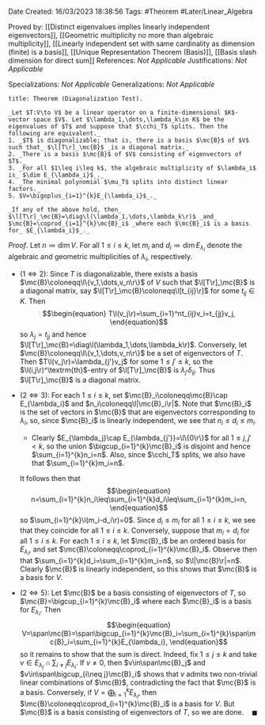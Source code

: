 <div class="topSpace"></div>

Date Created: 16/03/2023 18:38:56
Tags: #Theorem #Later/Linear_Algebra

Proved by: [[Distinct eigenvalues implies linearly independent eigenvectors]], [[Geometric multiplicity no more than algebraic multiplicity]], [[Linearly independent set with same cardinality as dimension (finite) is a basis]], [[Unique Representation Theorem (Basis)]], [[Basis slash dimension for direct sum]]
References: _Not Applicable_
Justifications: _Not Applicable_

Specializations: _Not Applicable_
Generalizations: _Not Applicable_

``` ad-Theorem
title: Theorem (Diagonalization Test).

_Let $T:V\to V$ be a linear operator on a finite-dimensional $K$-vector space $V$. Let $\lambda_1,\dots,\lambda_k\in K$ be the eigenvalues of $T$ and suppose that $\cchi_T$ splits. Then the following are equivalent._
1. _$T$ is diagonalizable; that is, there is a basis $\mc{B}$ of $V$ such that_ $\l[T\r]_\mc{B}$ _is a diagonal matrix._
2. _There is a basis $\mc{B}$ of $V$ consisting of eigenvectors of $T$._
3. _For all $1\leq i\leq k$, the algebraic multiplicity of $\lambda_i$ is_ $\dim E_{\lambda_i}$_._
4. _The minimal polynomial $\mu_T$ splits into distinct linear factors._
5. $V=\bigoplus_{i=1}^{k}E_{\lambda_i}$_._

_If any of the above hold, then_ $\l[T\r]_\mc{B}=\diag\l(\lambda_1,\dots,\lambda_k\r)$ _and_ $\mc{B}=\coprod_{i=1}^{k}\mc{B}_i$ _where each $\mc{B}_i$ is a basis for_ $E_{\lambda_i}$_._

```

_Proof_. Let $n\coloneqq\dim V$. For all $1\leq i\leq k$, let $m_i$ and $d_i\coloneqq\dim E_{\lambda_i}$ denote the algebraic and geometric multiplicities of $\lambda_i$, respectively.
* ($1\Leftrightarrow2$): Since $T$ is diagonalizable, there exists a basis $\mc{B}\coloneqq\l\{v_1,\dots,v_n\r\}$ of $V$ such that $\l[T\r]_\mc{B}$ is a diagonal matrix, say $\l[T\r]_\mc{B}\coloneqq\l[t_{ij}\r]$ for some $t_{ij}\in K$. Then
$$\begin{equation}
        T\l(v_j\r)=\sum_{i=1}^nt_{ij}v_i=t_{jj}v_j,
\end{equation}$$
so $\lambda_j=t_{jj}$ and hence $\l[T\r]_\mc{B}=\diag\l(\lambda_1,\dots,\lambda_k\r)$. Conversely, let $\mc{B}\coloneqq\l\{v_1,\dots,v_n\r\}$ be a set of eigenvectors of $T$. Then $T\l(v_j\r)=\lambda_{j'}v_j$ for some $1\leq j'\leq k$, so the $\l(i,j\r)^\textrm{th}$-entry of $\l[T\r]_\mc{B}$ is $\lambda_{j'}\delta_{ij}$. Thus $\l[T\r]_\mc{B}$ is a diagonal matrix.

* ($2\Leftrightarrow3$): For each $1\leq i\leq k$, set $\mc{B}_i\coloneqq\mc{B}\cap E_{\lambda_i}$ and $n_i\coloneqq\l|\mc{B}_i\r|$. Note that $\mc{B}_i$ is the set of vectors in $\mc{B}$ that are eigenvectors corresponding to $\lambda_i$, so, since $\mc{B}_i$ is linearly independent, we see that $n_i\leq d_i\leq m_i$.
    * Clearly $E_{\lambda_j}\cap E_{\lambda_{j'}}=\l\{0\r\}$ for all $1\leq j,j'<k$, so the union $\bigcup_{i=1}^{k}\mc{B}_i$ is disjoint and hence $\sum_{i=1}^{k}n_i=n$. Also, since $\cchi_T$ splits, we also have that $\sum_{i=1}^{k}m_i=n$.

  It follows then that
        $$\begin{equation}
            n=\sum_{i=1}^{k}n_i\leq\sum_{i=1}^{k}d_i\leq\sum_{i=1}^{k}m_i=n,
        \end{equation}$$
  so $\sum_{i=1}^{k}\l(m_i-d_i\r)=0$. Since $d_i\leq m_i$ for all $1\leq i\leq k$, we see that they coincide for all $1\leq i\leq k$. Conversely, suppose that $m_i=d_i$ for all $1\leq i\leq k$. For each $1\leq i\leq k$, let $\mc{B}_i$ be an ordered basis for $E_{\lambda_i}$, and set $\mc{B}\coloneqq\coprod_{i=1}^{k}\mc{B}_i$. Observe then that $\sum_{i=1}^{k}d_i=\sum_{i=1}^{k}m_i=n$, so $\l|\mc{B}\r|=n$. Clearly $\mc{B}$ is linearly independent, so this shows that $\mc{B}$ is a basis for $V$.
* ($2\Leftrightarrow5$): Let $\mc{B}$ be a basis consisting of eigenvectors of $T$, so $\mc{B}=\bigcup_{i=1}^{k}\mc{B}_i$ where each $\mc{B}_i$ is a basis for $E_{\lambda_i}$. Then
$$\begin{equation}
    V=\span\mc{B}=\span\bigcup_{i=1}^{k}\mc{B}_i=\sum_{i=1}^{k}\span\mc{B}_i=\sum_{i=1}^{k}E_{\lambda_i},
\end{equation}$$
so it remains to show that the sum is direct. Indeed, fix $1\leq j\leq k$ and take $v\in E_{\lambda_j}\cap\sum_{i\neq j}E_{\lambda_i}$. If $v\neq0$, then $v\in\span\mc{B}_j$ and $v\in\span\bigcup_{i\neq j}\mc{B}_i$ shows that $v$ admits two non-trivial linear combinations of $\mc{B}$, contradicting the fact that $\mc{B}$ is a basis. Conversely, if $V=\bigoplus_{i=1}^{k}E_{\lambda_i}$, then $\mc{B}\coloneqq\coprod_{i=1}^{k}\mc{B}_i$ is a basis for $V$. But $\mc{B}$ is a basis consisting of eigenvectors of $T$, so we are done.<span style="float:right;">$\blacksquare$</span>
